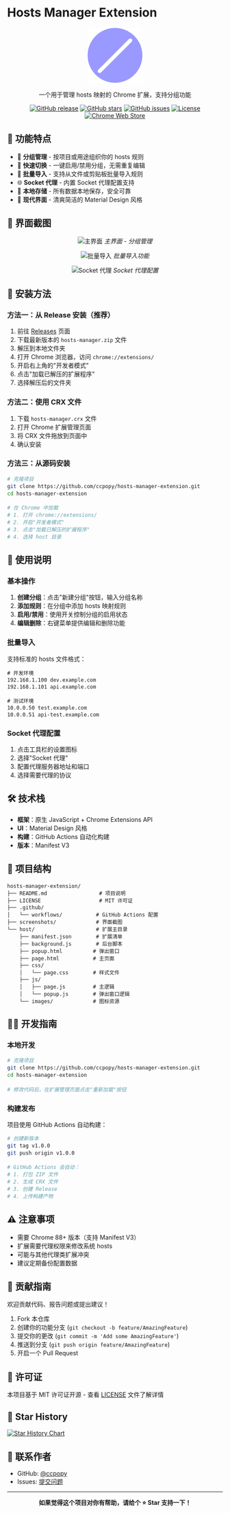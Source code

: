 # Hosts Manager Extension

<div align="center">

![Logo](host/images/icon128.png)

一个用于管理 hosts 映射的 Chrome 扩展，支持分组功能

[![GitHub release](https://img.shields.io/github/v/release/ccpopy/hosts-manager-extension?style=flat-square)](https://github.com/ccpopy/hosts-manager-extension/releases)
[![GitHub stars](https://img.shields.io/github/stars/ccpopy/hosts-manager-extension?style=flat-square)](https://github.com/ccpopy/hosts-manager-extension/stargazers)
[![GitHub issues](https://img.shields.io/github/issues/ccpopy/hosts-manager-extension?style=flat-square)](https://github.com/ccpopy/hosts-manager-extension/issues)
[![License](https://img.shields.io/github/license/ccpopy/hosts-manager-extension?style=flat-square)](https://github.com/ccpopy/hosts-manager-extension/blob/main/LICENSE)
[![Chrome Web Store](https://img.shields.io/badge/Chrome%20Web%20Store-Coming%20Soon-blue?style=flat-square)](https://chrome.google.com/webstore)

</div>

## 🎯 功能特点

- 📁 **分组管理** - 按项目或用途组织你的 hosts 规则
- 🔄 **快速切换** - 一键启用/禁用分组，无需重复编辑
- 📝 **批量导入** - 支持从文件或剪贴板批量导入规则
- 🌐 **Socket 代理** - 内置 Socket 代理配置支持
- 💾 **本地存储** - 所有数据本地保存，安全可靠
- 🎨 **现代界面** - 清爽简洁的 Material Design 风格

## 📸 界面截图

<div align="center">

![主界面](screenshots/main-interface.png)
_主界面 - 分组管理_

![批量导入](screenshots/import-dialog.png)
_批量导入功能_

![Socket 代理](screenshots/socket-proxy.png)
_Socket 代理配置_

</div>

## 🚀 安装方法

### 方法一：从 Release 安装（推荐）

1. 前往 [Releases](../../releases) 页面
2. 下载最新版本的 `hosts-manager.zip` 文件
3. 解压到本地文件夹
4. 打开 Chrome 浏览器，访问 `chrome://extensions/`
5. 开启右上角的"开发者模式"
6. 点击"加载已解压的扩展程序"
7. 选择解压后的文件夹

### 方法二：使用 CRX 文件

1. 下载 `hosts-manager.crx` 文件
2. 打开 Chrome 扩展管理页面
3. 将 CRX 文件拖放到页面中
4. 确认安装

### 方法三：从源码安装

```bash
# 克隆项目
git clone https://github.com/ccpopy/hosts-manager-extension.git
cd hosts-manager-extension

# 在 Chrome 中加载
# 1. 打开 chrome://extensions/
# 2. 开启"开发者模式"
# 3. 点击"加载已解压的扩展程序"
# 4. 选择 host 目录
```

## 📖 使用说明

### 基本操作

1. **创建分组**：点击"新建分组"按钮，输入分组名称
2. **添加规则**：在分组中添加 hosts 映射规则
3. **启用/禁用**：使用开关控制分组的启用状态
4. **编辑删除**：右键菜单提供编辑和删除功能

### 批量导入

支持标准的 hosts 文件格式：

```
# 开发环境
192.168.1.100 dev.example.com
192.168.1.101 api.example.com

# 测试环境
10.0.0.50 test.example.com
10.0.0.51 api-test.example.com
```

### Socket 代理配置

1. 点击工具栏的设置图标
2. 选择"Socket 代理"
3. 配置代理服务器地址和端口
4. 选择需要代理的协议

## 🛠️ 技术栈

- **框架**：原生 JavaScript + Chrome Extensions API
- **UI**：Material Design 风格
- **构建**：GitHub Actions 自动化构建
- **版本**：Manifest V3

## 📁 项目结构

```
hosts-manager-extension/
├── README.md                 # 项目说明
├── LICENSE                   # MIT 许可证
├── .github/
│   └── workflows/           # GitHub Actions 配置
├── screenshots/             # 界面截图
└── host/                    # 扩展主目录
    ├── manifest.json        # 扩展清单
    ├── background.js        # 后台脚本
    ├── popup.html          # 弹出窗口
    ├── page.html           # 主页面
    ├── css/
    │   └── page.css        # 样式文件
    ├── js/
    │   ├── page.js         # 主逻辑
    │   └── popup.js        # 弹出窗口逻辑
    └── images/             # 图标资源
```

## 👨‍💻 开发指南

### 本地开发

```bash
# 克隆项目
git clone https://github.com/ccpopy/hosts-manager-extension.git
cd hosts-manager-extension

# 修改代码后，在扩展管理页面点击"重新加载"按钮
```

### 构建发布

项目使用 GitHub Actions 自动构建：

```bash
# 创建新版本
git tag v1.0.0
git push origin v1.0.0

# GitHub Actions 会自动：
# 1. 打包 ZIP 文件
# 2. 生成 CRX 文件
# 3. 创建 Release
# 4. 上传构建产物
```

## ⚠️ 注意事项

- 需要 Chrome 88+ 版本（支持 Manifest V3）
- 扩展需要代理权限来修改系统 hosts
- 可能与其他代理类扩展冲突
- 建议定期备份配置数据

## 🤝 贡献指南

欢迎贡献代码、报告问题或提出建议！

1. Fork 本仓库
2. 创建你的功能分支 (`git checkout -b feature/AmazingFeature`)
3. 提交你的更改 (`git commit -m 'Add some AmazingFeature'`)
4. 推送到分支 (`git push origin feature/AmazingFeature`)
5. 开启一个 Pull Request

## 📜 许可证

本项目基于 MIT 许可证开源 - 查看 [LICENSE](LICENSE) 文件了解详情

## 🌟 Star History

[![Star History Chart](https://api.star-history.com/svg?repos=ccpopy/hosts-manager-extension&type=Date)](https://star-history.com/#ccpopy/hosts-manager-extension&Date)

## 📮 联系作者

- GitHub: [@ccpopy](https://github.com/ccpopy)
- Issues: [提交问题](https://github.com/ccpopy/hosts-manager-extension/issues)

---

<div align="center">
  
**如果觉得这个项目对你有帮助，请给个 ⭐ Star 支持一下！**

</div>
